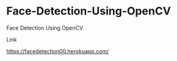 # Face-Detection-Using-OpenCV
Face Detection Using OpenCV

Link

https://facedetection00.herokuapp.com/
